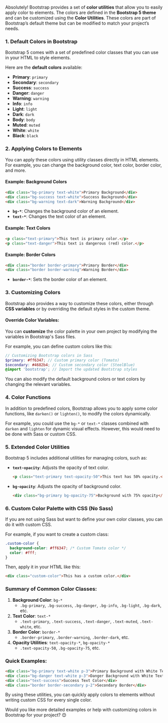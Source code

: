 Absolutely! Bootstrap provides a set of **color utilities** that allow you to easily apply color to elements. The colors are defined in the **Bootstrap 5 theme** and can be customized using the **Color Utilities**. These colors are part of Bootstrap’s default theme but can be modified to match your project’s needs.

### **1. Default Colors in Bootstrap**
Bootstrap 5 comes with a set of predefined color classes that you can use in your HTML to style elements.

Here are the **default colors** available:

- **Primary**: `primary`
- **Secondary**: `secondary`
- **Success**: `success`
- **Danger**: `danger`
- **Warning**: `warning`
- **Info**: `info`
- **Light**: `light`
- **Dark**: `dark`
- **Body**: `body`
- **Muted**: `muted`
- **White**: `white`
- **Black**: `black`

### **2. Applying Colors to Elements**
You can apply these colors using utility classes directly in HTML elements. For example, you can change the background color, text color, border color, and more.

#### **Example: Background Colors**
```html
<div class="bg-primary text-white">Primary Background</div>
<div class="bg-success text-white">Success Background</div>
<div class="bg-warning text-dark">Warning Background</div>
```
- **`bg-*`**: Changes the background color of an element.
- **`text-*`**: Changes the text color of an element.

#### **Example: Text Colors**
```html
<p class="text-primary">This text is primary color.</p>
<p class="text-danger">This text is dangerous (red) color.</p>
```

#### **Example: Border Colors**
```html
<div class="border border-primary">Primary Border</div>
<div class="border border-warning">Warning Border</div>
```

- **`border-*`**: Sets the border color of an element.

### **3. Customizing Colors**
Bootstrap also provides a way to customize these colors, either through **CSS variables** or by overriding the default styles in the custom theme.

#### **Override Color Variables:**
You can **customize** the color palette in your own project by modifying the variables in Bootstrap's Sass files.

For example, you can define custom colors like this:

```scss
// Customizing Bootstrap colors in Sass
$primary: #ff6347; // Custom primary color (Tomato)
$secondary: #4682b4; // Custom secondary color (SteelBlue)
@import 'bootstrap'; // Import the updated Bootstrap styles
```

You can also modify the default background colors or text colors by changing the relevant variables.

### **4. Color Functions**
In addition to predefined colors, Bootstrap allows you to apply some color functions, like `darken()` or `lighten()`, to modify the colors dynamically.

For example, you could use the `bg-*` or `text-*` classes combined with `darken` and `lighten` for dynamic visual effects. However, this would need to be done with Sass or custom CSS.

### **5. Extended Color Utilities**
Bootstrap 5 includes additional utilities for managing colors, such as:

- **`text-opacity`**: Adjusts the opacity of text color.
  ```html
  <p class="text-primary text-opacity-50">This text has 50% opacity.</p>
  ```
- **`bg-opacity`**: Adjusts the opacity of background color.
  ```html
  <div class="bg-primary bg-opacity-75">Background with 75% opacity</div>
  ```

### **6. Custom Color Palette with CSS (No Sass)**

If you are not using Sass but want to define your own color classes, you can do it with custom CSS.

For example, if you want to create a custom class:

```css
.custom-color {
  background-color: #ff6347; /* Custom Tomato color */
  color: #fff;
}
```

Then, apply it in your HTML like this:

```html
<div class="custom-color">This has a custom color.</div>
```

### **Summary of Common Color Classes**:
1. **Background Color**: `bg-*`
   - `.bg-primary`, `.bg-success`, `.bg-danger`, `.bg-info`, `.bg-light`, `.bg-dark`, etc.
2. **Text Color**: `text-*`
   - `.text-primary`, `.text-success`, `.text-danger`, `.text-muted`, `.text-white`, etc.
3. **Border Color**: `border-*`
   - `.border-primary`, `.border-warning`, `.border-dark`, etc.
4. **Opacity Utilities**: `text-opacity-*`, `bg-opacity-*`
   - `.text-opacity-50`, `.bg-opacity-75`, etc.

### **Quick Examples**:

```html
<div class="bg-primary text-white p-3">Primary Background with White Text</div>
<div class="bg-danger text-white p-3">Danger Background with White Text</div>
<div class="text-success">Success Text Color</div>
<div class="border border-secondary p-2">Secondary Border</div>
```

By using these utilities, you can quickly apply colors to elements without writing custom CSS for every single color.

Would you like more detailed examples or help with customizing colors in Bootstrap for your project? 😊
